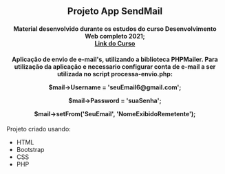 <h2 align="center">Projeto App SendMail</h2>
<h4 align="center">
Material desenvolvido durante os estudos do curso Desenvolvimento Web completo 2021;<br>
<a href="https://www.udemy.com/course/web-completo/learn/lecture/9371366?start=15#overview">Link do Curso</a>
</h4>
<h4 align="center">
Aplicação de envio de e-mail's, utilizando a biblioteca PHPMailer. Para utilização da aplicação e necessario configurar conta de e-mail a ser utilizada no script processa-envio.php:
<p>$mail->Username = 'seuEmail6@gmail.com';</p> 
<p>$mail->Password = 'suaSenha';  </p> 
<p>$mail->setFrom('SeuEmail', 'NomeExibidoRemetente');</p> 
</h4>
<p>Projeto criado usando:</p>
<ul>
<li>HTML</li>
<li>Bootstrap</li>
<li>CSS</li>
<li>PHP</li>
</ul>

